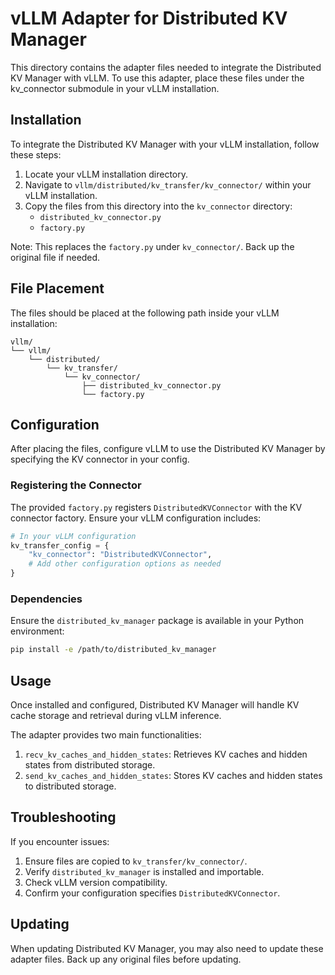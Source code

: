 # vLLM Adapter for Distributed KV Manager

This directory contains the adapter files needed to integrate the Distributed KV Manager with vLLM. To use this adapter, place these files under the kv_connector submodule in your vLLM installation.

## Installation

To integrate the Distributed KV Manager with your vLLM installation, follow these steps:

1. Locate your vLLM installation directory.
2. Navigate to `vllm/distributed/kv_transfer/kv_connector/` within your vLLM installation.
3. Copy the files from this directory into the `kv_connector` directory:
   - `distributed_kv_connector.py`
   - `factory.py`

Note: This replaces the `factory.py` under `kv_connector/`. Back up the original file if needed.

## File Placement

The files should be placed at the following path inside your vLLM installation:

```
vllm/
└── vllm/
    └── distributed/
        └── kv_transfer/
            └── kv_connector/
                ├── distributed_kv_connector.py
                └── factory.py
```

## Configuration

After placing the files, configure vLLM to use the Distributed KV Manager by specifying the KV connector in your config.

### Registering the Connector

The provided `factory.py` registers `DistributedKVConnector` with the KV connector factory. Ensure your vLLM configuration includes:

```python
# In your vLLM configuration
kv_transfer_config = {
    "kv_connector": "DistributedKVConnector",
    # Add other configuration options as needed
}
```

### Dependencies

Ensure the `distributed_kv_manager` package is available in your Python environment:

```bash
pip install -e /path/to/distributed_kv_manager
```

## Usage

Once installed and configured, Distributed KV Manager will handle KV cache storage and retrieval during vLLM inference.

The adapter provides two main functionalities:
1. `recv_kv_caches_and_hidden_states`: Retrieves KV caches and hidden states from distributed storage.
2. `send_kv_caches_and_hidden_states`: Stores KV caches and hidden states to distributed storage.

## Troubleshooting

If you encounter issues:

1. Ensure files are copied to `kv_transfer/kv_connector/`.
2. Verify `distributed_kv_manager` is installed and importable.
3. Check vLLM version compatibility.
4. Confirm your configuration specifies `DistributedKVConnector`.

## Updating

When updating Distributed KV Manager, you may also need to update these adapter files. Back up any original files before updating.

